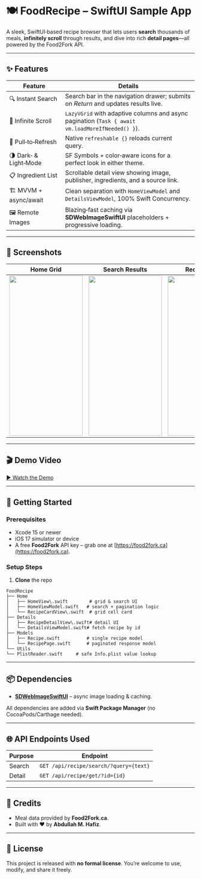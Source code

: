 # 🍽️ FoodRecipe – SwiftUI Sample App

A sleek, SwiftUI‑based recipe browser that lets users **search** thousands of meals, **infinitely scroll** through results, and dive into rich **detail pages**—all powered by the Food2Fork API.

---

## ✨ Features

| Feature                | Details                                                                                          |
| ---------------------- | ------------------------------------------------------------------------------------------------ |
| 🔍 Instant Search      | Search bar in the navigation drawer; submits on *Return* and updates results live.               |
| 🔄 Infinite Scroll     | `LazyVGrid` with adaptive columns and async pagination (`Task { await vm.loadMoreIfNeeded() }`). |
| 📲 Pull‑to‑Refresh     | Native `refreshable {}` reloads current query.                                                   |
| 🌗 Dark‑ & Light‑Mode  | SF Symbols + color‑aware icons for a perfect look in either theme.                               |
| 📋 Ingredient List     | Scrollable detail view showing image, publisher, ingredients, and a source link.                 |
| 🏗️ MVVM + async/await | Clean separation with `HomeViewModel` and `DetailsViewModel`, 100% Swift Concurrency.            |
| 🖼️ Remote Images      | Blazing‑fast caching via **SDWebImageSwiftUI** placeholders + progressive loading.               |

---

## 📸 Screenshots

| Home Grid                           | Search Results                    | Recipe Detail                     |
| ----------------------------------- | --------------------------------- | --------------------------------- |
| <img src="https://github.com/user-attachments/assets/a2b76827-9678-4e23-a13e-1e6b714e18c4" width="196" height="426"> | <img src="https://github.com/user-attachments/assets/8d59bed8-c3cd-4329-a3b9-0c10d61d842d" width="196" height="426"> | <img src="https://github.com/user-attachments/assets/59392b1b-2db1-42c7-bfb0-b94562c51268" width="196" height="426"> |

---

## 🎬 Demo Video

[▶️ Watch the Demo](https://drive.google.com/file/d/1AZhDlbc6vtKn0MT6jTYVQ5lcnS9S1WVC/view?usp=sharing)

---

## 🚀 Getting Started

### Prerequisites

* Xcode 15 or newer
* iOS 17 simulator or device
* A free **Food2Fork** API key – grab one at [https://food2fork.ca](https://food2fork.ca).

### Setup Steps

1. **Clone** the repo

```
FoodRecipe
├── Home
│   ├── HomeView\.swift        # grid & search UI
│   ├── HomeViewModel.swift   # search + pagination logic
│   └── RecipeCardView\.swift  # grid cell card
├── Details
│   ├── RecipeDetailView\.swift# detail UI
│   └── DetailsViewModel.swift# fetch recipe by id
├── Models
│   ├── Recipe.swift          # single recipe model
│   └── RecipePage.swift      # paginated response model
└── Utils
└── PlistReader.swift     # safe Info.plist value lookup
```
---

## 📦 Dependencies

* **[SDWebImageSwiftUI](https://github.com/SDWebImage/SDWebImageSwiftUI)** – async image loading & caching.

All dependencies are added via **Swift Package Manager** (no CocoaPods/Carthage needed).

---

## 🌐 API Endpoints Used

| Purpose | Endpoint                               |
| ------- | -------------------------------------- |
| Search  | `GET /api/recipe/search/?query={text}` |
| Detail  | `GET /api/recipe/get/?id={id}`         |

---

## 🙌 Credits

* Meal data provided by **Food2Fork.ca**.
* Built with ❤️ by **Abdullah M. Hafiz**.

---

## 📝 License

This project is released with **no formal license**. You’re welcome to use, modify, and share it freely.

